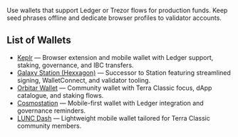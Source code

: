 Use wallets that support Ledger or Trezor flows for production funds. Keep seed phrases offline and dedicate browser profiles to validator accounts.

## List of Wallets

- [Keplr](https://www.keplr.app) — Browser extension and mobile wallet with Ledger support, staking, governance, and IBC transfers.
- [Galaxy Station (Hexxagon)](https://station.hexxagon.io) — Successor to Station featuring streamlined signing, WalletConnect, and validator tooling.
- [Orbitar Wallet](https://orbitar.io) — Community wallet with Terra Classic focus, dApp catalogue, and staking flows.
- [Cosmostation](https://www.cosmostation.io) — Mobile-first wallet with Ledger integration and governance reminders.
- [LUNC Dash](https://luncdash.app) — Lightweight mobile wallet tailored for Terra Classic community members.
